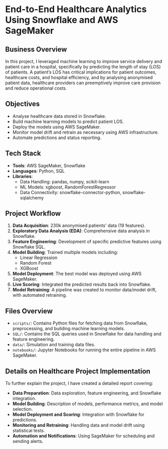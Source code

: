 
# End-to-End Healthcare Analytics Using Snowflake and AWS SageMaker

## Business Overview
In this project, I leveraged machine learning to improve service delivery and patient care in a hospital, specifically by predicting the length of stay (LOS) of patients. A patient’s LOS has critical implications for patient outcomes, healthcare costs, and hospital efficiency, and by analysing anonymised patient data, healthcare providers can preemptively improve care provision and reduce operational costs.

## Objectives
- Analyse healthcare data stored in Snowflake.
- Build machine learning models to predict patient LOS.
- Deploy the models using AWS SageMaker.
- Monitor model drift and retrain as necessary using AWS infrastructure.
- Automate predictions and status reporting.

## Tech Stack
- **Tools**: AWS SageMaker, Snowflake
- **Languages**: Python, SQL
- **Libraries**:
  - Data Handling: pandas, numpy, scikit-learn
  - ML Models: xgboost, RandomForestRegressor
  - Data Connectivity: snowflake-connector-python, snowflake-sqlalchemy

## Project Workflow
1. **Data Acquisition**: 230k anonymised patients' data (19 features).
2. **Exploratory Data Analysis (EDA)**: Comprehensive data analysis in Snowflake.
3. **Feature Engineering**: Development of specific predictive features using Snowflake SQL.
4. **Model Building**: Trained multiple models including:
    - Linear Regression
    - Random Forest
    - XGBoost
5. **Model Deployment**: The best model was deployed using AWS SageMaker.
6. **Live Scoring**: Integrated the predicted results back into Snowflake.
7. **Model Retraining**: A pipeline was created to monitor data/model drift, with automated retraining.

## Files Overview
- `scripts/`: Contains Python files for fetching data from Snowflake, preprocessing, and building machine learning models.
- `SQL/`: Contains the SQL queries used in Snowflake for data handling and feature engineering.
- `data/`: Simulation and training data files.
- `notebooks/`: Jupyter Notebooks for running the entire pipeline in AWS SageMaker.

## Details on Healthcare Project Implementation
To further explain the project, I have created a detailed report covering:
- **Data Preparation**: Data exploration, feature engineering, and Snowflake integration.
- **Model Building**: Description of models, performance metrics, and model selection.
- **Model Deployment and Scoring**: Integration with Snowflake for predictions.
- **Monitoring and Retraining**: Handling data and model drift using statistical tests.
- **Automation and Notifications**: Using SageMaker for scheduling and sending alerts.
